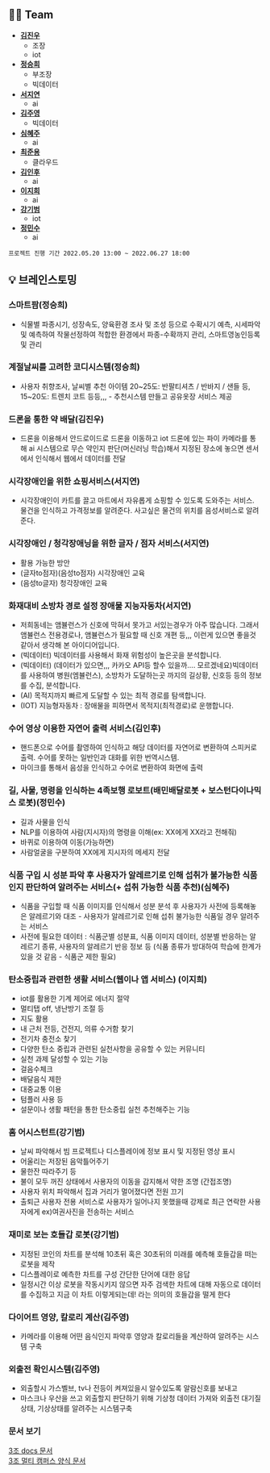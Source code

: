 ## 👩‍💻 Team
- **[김진우](https://github.com/jinu12)** 
  - 조장   
  - iot
- **[정승희](https://github.com/SeungheeJeong)**
  - 부조장
  - 빅데이터  
- **[서지연](https://github.com/Yeony54)**
  -  ai
- **[김주영](https://github.com/jyakler)**
  - 빅데이터
- **[심혜주](https://github.com/hjst0223)**
  - ai
- **[최준용](https://github.com/jundragons)**
  - 클라우드
- **[김인후](https://github.com/InhuKim)**
  - ai
- **[이지희](https://github.com/2-Jihee)**
  - ai 
- **[강기범](https://github.com/paramore0)**
  - iot 
- **[정민수](https://github.com/yourms)**
  - ai 

`프로젝트 진행 기간 2022.05.20 13:00 ~ 2022.06.27 18:00`

## 💡 브레인스토밍

### 스마트팜(정승희)
  - 식물별 파종시기, 성장속도, 양육환경 조사 및 조성 등으로 수확시기 예측, 시세파악 및 예측하여 작물선정하여 적합한 환경에서 파종-수확까지 관리, 스마트영농인등록 및 관리 
  
### 계절날씨를 고려한 코디시스템(정승희)
  - 사용자 취향조사, 날씨별 추천 아이템 20~25도: 반팔티셔츠 / 반바지 / 샌들 등, 15~20도: 트렌치 코트 등등,,, - 추천시스템 만들고 공유옷장 서비스 제공
  
### 드론을 통한 약 배달(김진우)
  - 드론을 이용해서 안드로이드로 드론을 이동하고 iot 드론에 있는 파이 카메라를 통해 ai 시스템으로 무슨 약인지 판단(머신러닝 학습)해서 지정된 장소에 놓으면 센서에서 인식해서 웹에서 데이터를 전달
  
### 시각장애인을 위한 쇼핑서비스(서지연)
  - 시각장애인이 카트를 끌고 마트에서 자유롭게 쇼핑할 수 있도록 도와주는 서비스. 물건을 인식하고 가격정보를 알려준다. 사고싶은 물건의 위치를 음성서비스로 알려준다.
  
### 시각장애인 / 청각장애닝을 위한 글자 / 점자 서비스(서지연)
  - 활용 가능한 방안
  - (글자to점자)(음성to점자) 시각장애인 교육
  - (음성to글자) 청각장애인 교육 
  
### 화재대비 소방차 경로 설정 장애물 지능자동차(서지연)
  - 저희동네는 앰뷸런스가 신호에 막혀서 못가고 서있는경우가 아주 많습니다. 그래서 앰뷸런스 전용경로나, 앰뷸런스가 필요할 때 신호 개편 등,,, 이런게 있으면 좋을것같아서 생각해 본 아이디어입니다.
  - (빅데이터) 빅데이터를 사용해서 화재 위험성이 높은곳을 분석합니다.
  - (빅데이터) (데이터가 있으면,,, 카카오 API등 할수 있을까.... 모르겠네요)빅데이터를 사용하여 병원(엠뷸런스), 소방차가 도달하는곳 까지의 길상황, 신호등 등의 정보를 수집, 분석합니다.
  - (AI) 목적지까지 빠르게 도달할 수 있는 최적 경로를 탐색합니다.
  - (IOT) 지능형자동차 : 장애물을 피하면서 목적지(최적경로)로 운행합니다.
  
### 수어 영상 이용한 자연어 출력 서비스(김인후)
  - 핸드폰으로 수어를 촬영하여 인식하고 해당 데이터를 자연어로 변환하여 스피커로 출력. 수어를 못하는 일반인과 대화를 위한 번역시스템. 
  - 마이크를 통해서 음성을 인식하고 수어로 변환하여 화면에 출력
  
### 길, 사물, 명령을 인식하는 4족보행 로보트(배민배달로봇 + 보스턴다이나믹스 로봇)(정민수)
  - 길과 사물을 인식
  - NLP를 이용하여 사람(지시자)의 명령을 이해(ex: XX에게 XX라고 전해줘)
  - 바퀴로 이용하여 이동(가능하면)
  - 사람얼굴을 구분하여 XX에게 지시자의 메세지 전달
  
### 식품 구입 시 성분 파악 후 사용자가 알레르기로 인해 섭취가 불가능한 식품인지 판단하여 알려주는 서비스(+ 섭취 가능한 식품 추천)(심혜주)
  - 식품을 구입할 때 식품 이미지를 인식해서 성분 분석 후 사용자가 사전에 등록해놓은 알레르기와 대조 - 사용자가 알레르기로 인해 섭취 불가능한 식품일 경우 알려주는 서비스 
  - 사전에 필요한 데이터 : 식품군별 성분표, 식품 이미지 데이터, 성분별 반응하는 알레르기 종류, 사용자의 알레르기 반응 정보 등 (식품 종류가 방대하여 학습에 한계가 있을 것 같음 - 식품군 제한 필요)
  
### 탄소중립과 관련한 생활 서비스(웹이나 앱 서비스) (이지희) 
  - iot를 활용한 기계 제어로 에너지 절약
  - 멀티탭 off, 냉난방기 조절 등
  - 지도 활용
  - 내 근처 전등, 건전지, 의류 수거함 찾기
  - 전기차 충전소 찾기
  - 다양한 탄소 중립과 관련된 실천사항을 공유할 수 있는 커뮤니티
  - 실천 과제 달성할 수 있는 기능
  - 걸음수체크
  - 배달음식 제한
  - 대중교통 이용
  - 텀플러 사용 등
  - 설문이나 생활 패턴을 통한 탄소중립 실천 추천해주는 기능
  
### 홈 어시스턴트(강기범)
  -  날씨 파악해서 빔 프로젝트나 디스플레이에 정보 표시 및 지정된 영상 표시
  - 어울리는 저장된 음악틀어주기
  - 물한잔 따라주기 등
  - 불이 모두 꺼진 상태에서 사용자의 이동을 감지해서 약한 조명 (간접조명)
  - 사용자 위치 파악해서 집과 거리가 멀어졌다면 전원 끄기
  - 출퇴근 사용자 전용 서비스로 사용자가 일어나지 못했을때 강제로 최근 연락한 사용자에게 ex)여권사진을 전송하는 서비스
  
### 재미로 보는 호들갑 로봇(강기범)
  - 지정된 코인의 차트를 분석해 10초뒤 혹은 30초뒤의 미래를 예측해 호들갑을 떠는 로봇을 제작
  - 디스플레이로 예측한 차트를 구성 간단한 단어에 대한 응답
  - 일정시간 이상 로봇을 작동시키지 않으면 자주 검색한 차트에 대해 자동으로 데이터를 수집하고 지금 이 차트 이렇게되는데! 라는 의미의 호들갑을 떨게 한다
  
### 다이어트 영양, 칼로리 계산(김주영)
  - 카메라를 이용해 어떤 음식인지 파악후 영양과 칼로리들을 계산하여 알려주는 시스템 구축
  
### 외출전 확인시스템(김주영)
  -  외출할시 가스벨브, tv나 전등이 켜져있을시 알수있도록 알람신호를 보내고
  - 마스크나 우산을 쓰고 외출할지 판단하기 위해 기상청 데이터 가져와 외출전 대기질 상태, 기상상태를 알려주는 시스템구축
  
<!-- ## 🛠 기술 스택
<img src="https://img.shields.io/badge/python-3776AB?style=plastic&logo=python&logoColor=white">
<img src="https://img.shields.io/badge/django-092E20?style=plastic&logo=django&logoColor=white">
<img src="https://img.shields.io/badge/mysql-C70D2C?style=plastic&logo=mysql&logoColor=white"> -->

### 문서 보기

<a href="https://docs.google.com/spreadsheets/d/1DY_rrN_rtfK2Bv8FmD04xFgqk4KdGOCzxC6TvhPFQII/edit#gid=66557486"> 3조 docs 문서 </a>
<br>
<a href="https://docs.google.com/document/d/1MJQDeohRRMUIbUwtoWam-tImV5h-cxHv/edit"> 3조 멀티 캠퍼스 양식 문서 </a>

